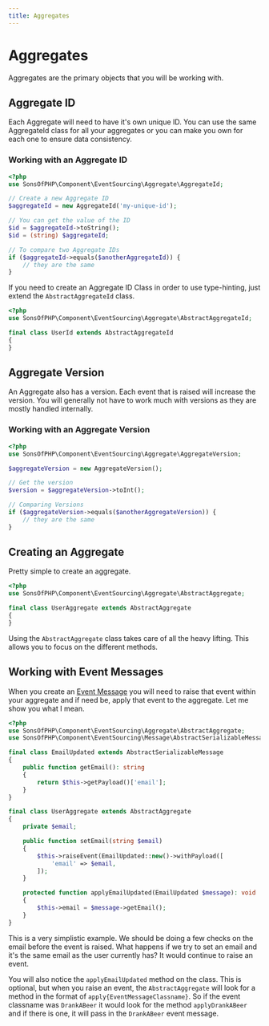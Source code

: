 ```yaml
---
title: Aggregates
---
```


# Aggregates

Aggregates are the primary objects that you will be working with.

## Aggregate ID

Each Aggregate will need to have it's own unique ID. You can use the same
AggregateId class for all your aggregates or you can make you own for each one
to ensure data consistency.

### Working with an Aggregate ID

```php
<?php
use SonsOfPHP\Component\EventSourcing\Aggregate\AggregateId;

// Create a new Aggregate ID
$aggregateId = new AggregateId('my-unique-id');

// You can get the value of the ID
$id = $aggregateId->toString();
$id = (string) $aggregateId;

// To compare two Aggregate IDs
if ($aggregateId->equals($anotherAggregateId)) {
    // they are the same
}
```

If you need to create an Aggregate ID Class in order to use type-hinting, just
extend the `AbstractAggregateId` class.

```php
<?php
use SonsOfPHP\Component\EventSourcing\Aggregate\AbstractAggregateId;

final class UserId extends AbstractAggregateId
{
}
```

## Aggregate Version

An Aggregate also has a version. Each event that is raised will increase the
version. You will generally not have to work much with versions as they are
mostly handled internally.

### Working with an Aggregate Version

```php
<?php
use SonsOfPHP\Component\EventSourcing\Aggregate\AggregateVersion;

$aggregateVersion = new AggregateVersion();

// Get the version
$version = $aggregateVersion->toInt();

// Comparing Versions
if ($aggregateVersion->equals($anotherAggregateVersion)) {
    // they are the same
}
```

## Creating an Aggregate

Pretty simple to create an aggregate.

```php
<?php
use SonsOfPHP\Component\EventSourcing\Aggregate\AbstractAggregate;

final class UserAggregate extends AbstractAggregate
{
}
```

Using the `AbstractAggregate` class takes care of all the heavy lifting. This
allows you to focus on the different methods.

## Working with Event Messages

When you create an [Event Message](../event-messages/index.md) you will need to
raise that event within your aggregate and if need be, apply that event to the
aggregate. Let me show you what I mean.

```php
<?php
use SonsOfPHP\Component\EventSourcing\Aggregate\AbstractAggregate;
use SonsOfPHP\Component\EventSourcing\Message\AbstractSerializableMessage;

final class EmailUpdated extends AbstractSerializableMessage
{
    public function getEmail(): string
    {
        return $this->getPayload()['email'];
    }
}

final class UserAggregate extends AbstractAggregate
{
    private $email;

    public function setEmail(string $email)
    {
        $this->raiseEvent(EmailUpdated::new()->withPayload([
            'email' => $email,
        ]);
    }

    protected function applyEmailUpdated(EmailUpdated $message): void
    {
        $this->email = $message->getEmail();
    }
}
```

This is a very simplistic example. We should be doing a few checks on the email
before the event is raised. What happens if we try to set an email and it's the
same email as the user currently has? It would continue to raise an event.

You will also notice the `applyEmailUpdated` method on the class. This is
optional, but when you raise an event, the `AbstractAggregate` will look for a
method in the format of `apply{EventMessageClassname}`. So if the event
classname was `DrankABeer` it would look for the method `applyDrankABeer` and if
there is one, it will pass in the `DrankABeer` event message.
